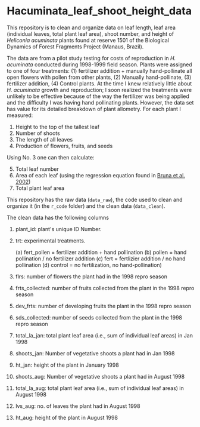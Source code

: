 
# Hacuminata_leaf_shoot_height_data

<!-- badges: start -->
<!-- badges: end -->

This repository is to clean and organize data on leaf length, leaf area (individual leaves, total plant leaf area), shoot number, and height of _Heliconia acuminata_ plants found at reserve 1501 of the Biological Dynamics of Forest Fragments Project (Manaus, Brazil).

The data are from a pilot study testing for costs of reproduction in *H. acuminata* conducted during 1998-1999 field season. Plants were assigned to one of four treatments: (1) fertilizer addition + manually hand-pollinate all open flowers with pollen from other plants, (2) Manually hand-pollinate, (3) fertilizer addition, (4) Control plants. At the time I knew relatively little about _H. acuminata_ growth and reproduction; I soon realized the treatments were unlikely to be effective because of the way the fertilizer was being applied and the difficulty I was having hand pollinating plants. However, the data set has value for its detailed breakdown of plant allometry. For each plant I measured:

1. Height to the top of the tallest leaf
2. Number of shoots
3. The length of all leaves
4. Production of flowers, fruits, and seeds

Using No. 3 one can then calculate:

5. Total leaf number
6. Area of each leaf (using the regression equation found in [Bruna et al. 2002](https://www.jstor.org/stable/3072265))
7. Total plant leaf area


This repository has the raw data (```data_raw```), the code used to clean and organize it (in the ```r_code``` folder) and the clean data (```data_clean```).

The clean data has the following columns
1. plant_id: plant's unique ID Number.
2. trt: experimental treatments. 

      (a) fert_pollen = fertilizer addition + hand pollination
      (b) pollen = hand pollination / no fertilizer addition 
      (c) fert = fertlizier addition / no hand pollination
      (d) control = no fertilization, no hand-pollination)
      
3. flrs: number of flowers the plant had in the 1998 repro season 
4. frts_collected: number of fruits collected from the plant in the 1998 repro season 
5. dev_frts: number of developing fruits the plant in the 1998 repro season 
6. sds_collected: number of seeds collected from the plant in the 1998 repro season 
7. total_la_jan: total plant leaf area (i.e., sum of individual leaf areas) in Jan 1998
8. shoots_jan: Number of vegetative shoots a plant had in Jan 1998
9. ht_jan: height of the plant in January 1998
10. shoots_aug: Number of vegetative shoots a plant had in August 1998
11. total_la_aug: total plant leaf area (i.e., sum of individual leaf areas) in August 1998
12. lvs_aug: no. of leaves the plant had in August 1998
13. ht_aug: height of the plant in August 1998





